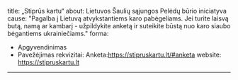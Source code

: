 title: „Stiprūs kartu“
about: Lietuvos Šaulių sąjungos Pelėdų būrio iniciatyva
cause: "Pagalba į Lietuvą atvykstantiems karo pabėgeliams. Jei turite laisvą butą, namą ar kambarį - užpildykite anketą ir suteikite būstą nuo karo siaubo bėgantiems ukrainiečiams."
forma:
- Apgyvendinimas
- Pavežėjimas
rekvizitai: Anketa:https://stipruskartu.lt/#anketa
website: https://stipruskartu.lt

---
